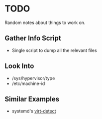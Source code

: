 # TODO

Random notes about things to work on.

## Gather Info Script
* Single script to dump all the relevant files

## Look Into
* /sys/hypervisor/type
* /etc/machine-id

## Similar Examples
* systemd's [virt-detect](https://github.com/systemd/systemd/blob/master/src/detect-virt/detect-virt.c)
